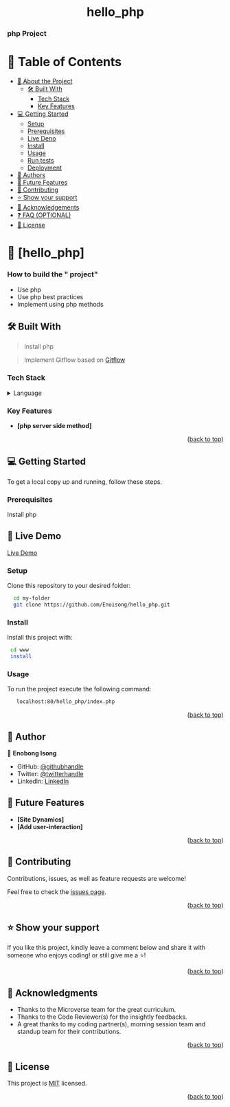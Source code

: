 ﻿ <a name="readme-top"></a>
 <div align="center">
   <h1><b>hello_php</b></h1>
  </div>

  <h3>php Project</h3>

 # 📗 Table of Contents
- [📖 About the Project](#about-project)
  - [🛠 Built With](#built-with)
    - [Tech Stack](#tech-stack) 
    - [Key Features](#key-features) 
- [💻 Getting Started](#getting-started)
  - [Setup](#setup)
  - [Prerequisites](#prerequisites)
  - [Live Deno](#)
  - [Install](#install)
  - [Usage](#usage)
  - [Run tests](#run-tests)
  - [Deployment](#triangular_flag_on_post-deployment)
- [👥 Authors](#authors)
- [🔭 Future Features](#future-features)
- [🤝 Contributing](#contributing)
- [⭐️ Show your support](#support)
- [🙏 Acknowledgements](#acknowledgements)
- [❓ FAQ (OPTIONAL)](#faq)
- [📝 License](#license)

<!-- PROJECT DESCRIPTION -->
# 📖 [hello_php] <a name="about-project"></a> 
 
 ### How to build the " project"

 - Use php
 - Use php best practices
 - Implement using php methods

 ## 🛠 Built With <a name="built-with"></a>

 > Install php

 > Implement Gitflow based on <a href="https://github.com/microverseinc/curriculum-transversal-skills/blob/main/git-github/articles/gitflow.md">Gitflow</a> 

 ### Tech Stack <a name="tech-stack"></a>
 <details>
 <summary>Language</summary>
   <ul>
   <li><a href="#">php</a></li>
   </ul>
  </details>

 ### Key Features <a name="key-features"></a>

  - **[php server side method]**
  
  <p align="right">(<a href="#readme-top">back to top</a>)</p>

 <!-- GETTING STARTED -->

## 💻 Getting Started <a name="getting-started"></a>

To get a local copy up and running, follow these steps.


### Prerequisites

Install php

<!-- LIVE DEMO -->

## 🚀 Live Demo <a name="live-demo"></a>
 [Live Demo]( http://localhost:80/hello_php/index.php)

### Setup

Clone this repository to your desired folder:

```sh
  cd my-folder
  git clone https://github.com/Enoisong/hello_php.git
```

### Install

Install this project with: 

```sh
 cd www
 install
```

### Usage

To run the project execute the following command:

```sh
   localhost:80/hello_php/index.php
```
 
<p align="right">(<a href="#readme-top">back to top</a>)</p>

<!-- AUTHORS -->
## 👥 Author <a name="author"></a> 
 
👤 **Enobong Isong**
 - GitHub: [@githubhandle](https://github.com/Enoisong)
- Twitter: [@twitterhandle](https://twitter.com/Enobongmisong)
- LinkedIn: [LinkedIn](https://www.linkedin.com/in/enobong-isong/)
 
## 🔭 Future Features <a name="future-features"></a> 
 
- **[Site Dynamics]**
- **[Add user-interaction]**

 
<p align="right">(<a href="#readme-top">back to top</a>)</p>

<!-- CONTRIBUTING -->

## 🤝 Contributing <a name="contributing"></a>

Contributions, issues, as well as feature requests are welcome!

Feel free to check the [issues page](../../issues/).

<p align="right">(<a href="#readme-top">back to top</a>)</p>

<!-- SUPPORT -->
## ⭐️ Show your support <a name="support"></a>

If you like this project, kindly leave a comment below and share it with
someone who enjoys coding! or still give me a ⭐️!

<p align="right">(<a href="#readme-top">back to top</a>)</p>

<!-- ACKNOWLEDGEMENTS -->
## 🙏 Acknowledgments <a name="acknowledgements"></a>
 
-	Thanks to the Microverse team for the great curriculum.
-	Thanks to the Code Reviewer(s) for the insightly feedbacks.
-	A great thanks to my coding partner(s), morning session team 
    and standup team for their contributions.

<p align="right">(<a href="#readme-top">back to top</a>)</p>
 
## 📝 License <a name="license"></a> 

This project is [MIT](./MIT.md) licensed.

<p align="right">(<a href="#readme-top">back to top</a>)</p>

